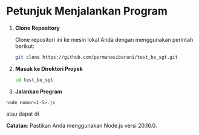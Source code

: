 # Petunjuk Menjalankan Program

1. **Clone Repository**

   Clone repositori ini ke mesin lokal Anda dengan menggunakan perintah berikut:

   ```bash
   git clone https://github.com/permanasibarani/test_be_sgt.git
   ```
2. **Masuk ke Direktori Proyek**
   ```bash
   cd test_be_sgt
   ```
3. **Jalankan Program**
```
node nomor<1-5>.js
```
atau dapat di

**Catatan**: Pastikan Anda menggunakan Node.js versi 20.16.0.


